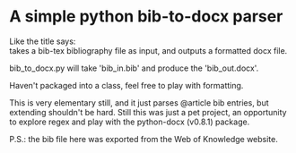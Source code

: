# A simple python bib-to-docx parser

Like the title says:   
takes a bib-tex bibliography file as input, and outputs a formatted docx file.

bib_to_docx.py will take 'bib_in.bib' and produce the 'bib_out.docx'.

Haven't packaged into a class, feel free to play with formatting.

This is very elementary still, and it just parses @article bib entries, but extending shouldn't be hard.
Still this was just a pet project, an opportunity to explore regex and play with the python-docx (v0.8.1) package.

P.S.: the bib file here was exported from the Web of Knowledge website.